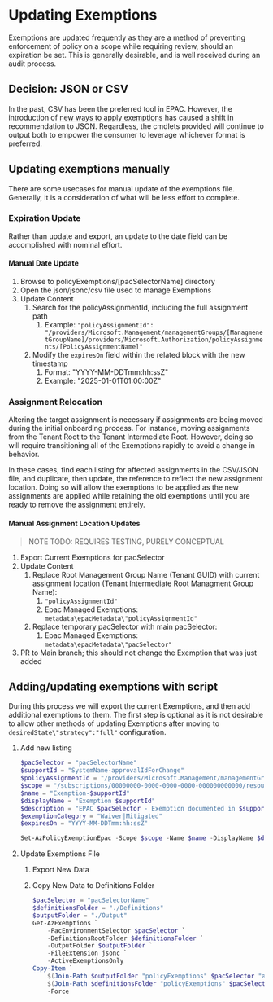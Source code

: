 # Updating Exemptions

Exemptions are updated frequently as they are a method of preventing enforcement of policy on a scope while requiring review, should an expiration be set. This is generally desirable, and is well received during an audit process.

## Decision: JSON or CSV

In the past, CSV has been the preferred tool in EPAC. However, the introduction of [new ways to apply exemptions](./policy-exemptions.md) has caused a shift in recommendation to JSON. Regardless, the cmdlets provided will continue to output both to empower the consumer to leverage whichever format is preferred.

## Updating exemptions manually

There are some usecases for manual update of the exemptions file. Generally, it is a consideration of what will be less effort to complete.

### Expiration Update

Rather than update and export, an update to the date field can be accomplished with nominal effort.

#### Manual Date Update

1. Browse to policyExemptions/[pacSelectorName] directory
1. Open the json/jsonc/csv file used to manage Exemptions
1. Update Content
    1. Search for the policyAssignmentId, including the full assignment path
        1. Example: ```"policyAssignmentId": "/providers/Microsoft.Management/managementGroups/[ManagmenetGroupName]/providers/Microsoft.Authorization/policyAssignments/[PolicyAssignmentName]"```
    1. Modify the ```expiresOn``` field within the related block with the new timestamp
        1. Format: "YYYY-MM-DDTmm:hh:ssZ"
        1. Example: "2025-01-01T01:00:00Z"

### Assignment Relocation

Altering the target assignment is necessary if assignments are being moved during the initial onboarding process. For instance, moving assignments from the Tenant Root to the Tenant Intermediate Root. However, doing so will require transitioning all of the Exemptions rapidly to avoid a change in behavior.

In these cases, find each listing for affected assignments in the CSV/JSON file, and duplicate, then update, the reference to reflect the new assignment location. Doing so will allow the exemptions to be applied as the new assignments are applied while retaining the old exemptions until you are ready to remove the assignment entirely.

#### Manual Assignment Location Updates

> NOTE TODO: REQUIRES TESTING, PURELY CONCEPTUAL

1. Export Current Exemptions for pacSelector
1. Update Content
    1. Replace Root Management Group Name (Tenant GUID) with current assignment location (Tenant Intermediate Root Managment Group Name):
        1. ```"policyAssignmentId"```
        1. Epac Managed Exemptions: ```metadata\epacMetadata\"policyAssignmentId"```
    1. Replace temporary pacSelector with main pacSelector:
        1. Epac Managed Exemptions: ```metadata\epacMetadata\"pacSelector"```
1. PR to Main branch; this should not change the Exemption that was just added

## Adding/updating exemptions with script

During this process we will export the current Exemptions, and then add additional exemptions to them. The first step is optional as it is not desirable to allow other methods of updating Exemptions after moving to ```desiredState\"strategy":"full"``` configuration.

1. Add new listing

    ```powershell
    $pacSelector = "pacSelectorName"
    $supportId = "SystemName-approvalIdForChange"
    $policyAssignmentId = "/providers/Microsoft.Management/managementGroups/ManagementGroupName/AssignmentName"
    $scope = "/subscriptions/00000000-0000-0000-0000-000000000000/resourceGroups/ExcludedResourceGroup/ExcludedResource"
    $name = "Exemption-$supportId"
    $displayName = "Exemption $supportId"
    $description = "EPAC $pacSelector - Exemption documented in $supportId"
    $exemptionCategory = "Waiver|Mitigated"
    $expiresOn = "YYYY-MM-DDTmm:hh:ssZ"

    Set-AzPolicyExemptionEpac -Scope $scope -Name $name -DisplayName $displayName -Description $description -ExemptionCategory $exemptionCategory -ExpiresOn $expiresOn -PolicyAssignmentId $policyAssignmentId
    ```

1. Update Exemptions File
    1. Export New Data
    1. Copy New Data to Definitions Folder

        ```powershell
        $pacSelector = "pacSelectorName"
        $definitionsFolder = "./Definitions"
        $outputFolder = "./Output"
        Get-AzExemptions `
            -PacEnvironmentSelector $pacSelector `
            -DefinitionsRootFolder $definitionsFolder `
            -OutputFolder $outputFolder `
            -FileExtension jsonc `
            -ActiveExemptionsOnly
        Copy-Item `
            $(Join-Path $outputFolder "policyExemptions" $pacSelector "active-exemptions.jsonc") `
            $(Join-Path $definitionsFolder "policyExemptions" $pacSelector "active-exemptions.jsonc") `
            -Force
        ```
